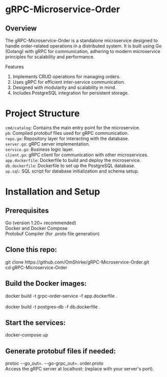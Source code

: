 # gRPC-Microservice-Order
<h2>Overview</h2>
The gRPC-Microservice-Order is a standalone microservice designed to handle order-related operations in a distributed system. It is built using Go (Golang) with gRPC for communication, adhering to modern microservice principles for scalability and performance.

Features
1. Implements CRUD operations for managing orders.
2. Uses gRPC for efficient inter-service communication.
3. Designed with modularity and scalability in mind.
4. Includes PostgreSQL integration for persistent storage.

# Project Structure
`cmd/catalog`: Contains the main entry point for the microservice.<br>
`pb`: Compiled protobuf files used for gRPC communication.<br>
`repo.go`: Repository layer for interacting with the database.<br>
`server.go`: gRPC server implementation.<br>
`service.go`: Business logic layer.<br>
`client.go`: gRPC client for communication with other microservices.<br>
`app.dockerfile`: Dockerfile to build and deploy the microservice.<br>
`db.dockerfile`: Dockerfile to set up the PostgreSQL database.<br>
`up.sql`: SQL script for database initialization and schema setup.<br>


# Installation and Setup

<h2>Prerequisites</h2>
Go (version 1.20+ recommended)<br>
Docker and Docker Compose<br>
Protobuf Compiler (for .proto file generation)<br>

<h2>Clone this repo:</h2>
git clone https://github.com/OmShirke/gRPC-Microservice-Order.git<br>
cd gRPC-Microservice-Order<br>

<h2>Build the Docker images:</h2>
docker build -t grpc-order-service -f app.dockerfile .<br><br>
docker build -t postgres-db -f db.dockerfile .<br>

<h2>Start the services:</h2>
docker-compose up<br>

<h2>Generate protobuf files if needed:</h2>
protoc --go_out=. --go-grpc_out=. order.proto<br>
Access the gRPC server at localhost:<port> (replace <port> with your server's port).<br>
